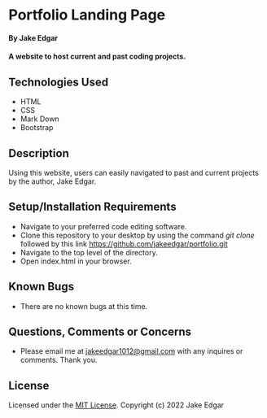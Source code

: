 # Portfolio Landing Page

#### By **Jake Edgar**

#### A website to host current and past coding projects.

## Technologies Used

* HTML
* CSS
* Mark Down
* Bootstrap

## Description

Using this website, users can easily navigated to past and current projects by the author, Jake Edgar.

## Setup/Installation Requirements

* Navigate to your preferred code editing software. 
* Clone this repository to your desktop by using the command *git clone* followed by this link https://github.com/jakeedgar/portfolio.git
* Navigate to the top level of the directory. 
* Open index.html in your browser. 

## Known Bugs

* There are no known bugs at this time.

## Questions, Comments or Concerns
* Please email me at jakeedgar1012@gmail.com with any inquires or comments. Thank you. 

## License

Licensed under the [MIT License](LICENSE).
Copyright (c) 2022 Jake Edgar